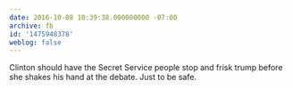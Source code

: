 ```yaml
---
date: 2016-10-08 10:39:38.000000000 -07:00
archive: fb
id: '1475948378'
weblog: false
---
```


Clinton should have the Secret Service people stop and frisk trump before she shakes his hand at the debate. Just to be safe.
